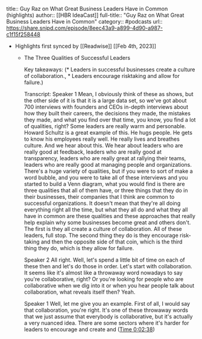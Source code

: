 title:: Guy Raz on What Great Business Leaders Have in Common (highlights)
author:: [[HBR IdeaCast]]
full-title:: "Guy Raz on What Great Business Leaders Have in Common"
category:: #podcasts
url:: https://share.snipd.com/episode/8eec43a9-a899-4d90-a987-c1f15f258448

- Highlights first synced by [[Readwise]] [[Feb 4th, 2023]]
	- The Three Qualities of Successful Leaders
	  
	  Key takeaways:
	  (* Leaders in successful businesses create a culture of collaboration., * Leaders encourage risktaking and allow for failure.)
	  
	  Transcript:
	  Speaker 1
	  Mean, I obviously think of these as shows, but the other side of it is that it is a large data set, so we've got about 700 interviews with founders and CEOs in-depth interviews about how they built their careers, the decisions they made, the mistakes they made, and what you find over that time, you know, you find a lot of qualities, right? Some leaders are really warm and personable. Howard Schultz is a great example of this. He hugs people. He gets to know his employees really well. He really lives and breathes culture. And we hear about this. We hear about leaders who are really good at feedback, leaders who are really good at transparency, leaders who are really great at rallying their teams, leaders who are really good at managing people and organizations. There's a huge variety of qualities, but if you were to sort of make a word bubble, and you were to take all of these interviews and you started to build a Venn diagram, what you would find is there are three qualities that all of them have, or three things that they do in their businesses, their companies that I think are common to successful organizations. It doesn't mean that they're all doing everything right all the time, but what they all do and what they all have in common are these qualities and these approaches that really help explain why some businesses become great and others don't. The first is they all create a culture of collaboration. All of these leaders, full stop. The second thing they do is they encourage risk-taking and then the opposite side of that coin, which is the third thing they do, which is they allow for failure.
	  
	  Speaker 2
	  All right. Well, let's spend a little bit of time on each of these then and let's do those in order. Let's start with collaboration. It seems like it's almost like a throwaway word nowadays to say you're collaborative, right? Or you're looking for people who are collaborative when we dig into it or when you hear people talk about collaboration, what reveals itself then? Yeah.
	  
	  Speaker 1
	  Well, let me give you an example. First of all, I would say that collaboration, you're right. It's one of these throwaway words that we just assume that everybody is collaborative, but it's actually a very nuanced idea. There are some sectors where it's harder for leaders to encourage and create and ([Time 0:02:38](https://share.snipd.com/snip/57815f1f-cda6-4b35-aedc-b76af4aa2381))